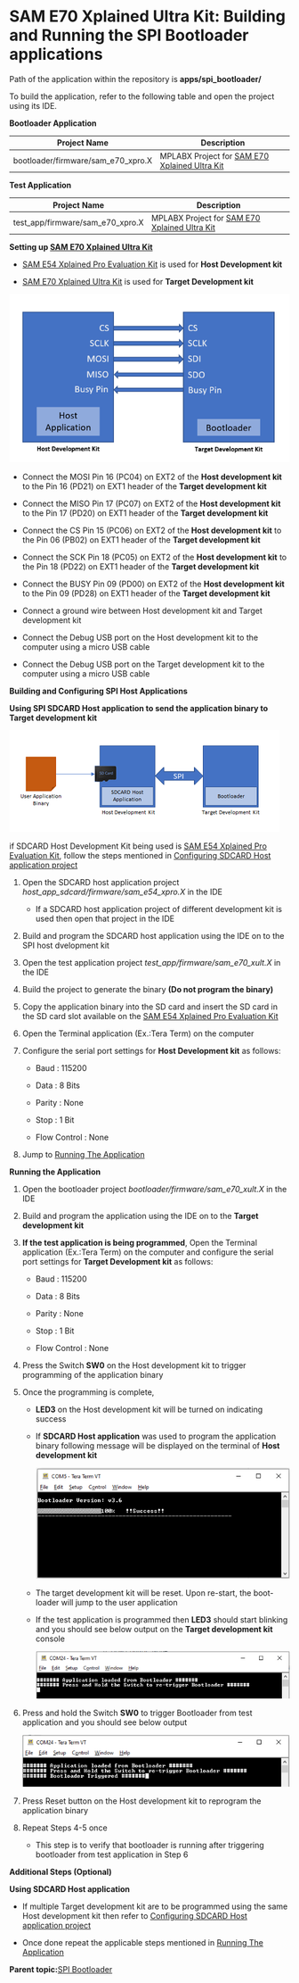 # SAM E70 Xplained Ultra Kit: Building and Running the SPI Bootloader applications

Path of the application within the repository is **apps/spi\_bootloader/**

To build the application, refer to the following table and open the project using its IDE.

**Bootloader Application**

|Project Name|Description|
|------------|-----------|
|bootloader/firmware/sam\_e70\_xpro.X|MPLABX Project for [SAM E70 Xplained Ultra Kit](https://www.microchip.com/en-us/development-tool/DM320113)|

**Test Application**

|Project Name|Description|
|------------|-----------|
|test\_app/firmware/sam\_e70\_xpro.X|MPLABX Project for [SAM E70 Xplained Ultra Kit](https://www.microchip.com/en-us/development-tool/DM320113)|

**Setting up [SAM E70 Xplained Ultra Kit](https://www.microchip.com/en-us/development-tool/DM320113)**

-   [SAM E54 Xplained Pro Evaluation Kit](https://www.microchip.com/en-us/development-tool/atsame54-xpro) is used for **Host Development kit**

-   [SAM E70 Xplained Ultra Kit](https://www.microchip.com/en-us/development-tool/DM320113) is used for **Target Development kit**


![spi_bootloader_host_target_connection](GUID-39E016F1-7841-47EA-A544-C64953457AA9-low.png)

-   Connect the MOSI Pin 16 \(PC04\) on EXT2 of the **Host development kit** to the Pin 16 \(PD21\) on EXT1 header of the **Target development kit**

-   Connect the MISO Pin 17 \(PC07\) on EXT2 of the **Host development kit** to the Pin 17 \(PD20\) on EXT1 header of the **Target development kit**

-   Connect the CS Pin 15 \(PC06\) on EXT2 of the **Host development kit** to the Pin 06 \(PB02\) on EXT1 header of the **Target development kit**

-   Connect the SCK Pin 18 \(PC05\) on EXT2 of the **Host development kit** to the Pin 18 \(PD22\) on EXT1 header of the **Target development kit**

-   Connect the BUSY Pin 09 \(PD00\) on EXT2 of the **Host development kit** to the Pin 09 \(PD28\) on EXT1 header of the **Target development kit**

-   Connect a ground wire between Host development kit and Target development kit

-   Connect the Debug USB port on the Host development kit to the computer using a micro USB cable

-   Connect the Debug USB port on the Target development kit to the computer using a micro USB cable


**Building and Configuring SPI Host Applications**

**Using SPI SDCARD Host application to send the application binary to Target development kit**

![host_app_sdcard_setup](GUID-B4BBE222-1ED6-4DD2-8782-E743E123863C-low.png)

if SDCARD Host Development Kit being used is [SAM E54 Xplained Pro Evaluation Kit](https://www.microchip.com/developmenttools/ProductDetails/atsame54-xpro), follow the steps mentioned in [Configuring SDCARD Host application project](GUID-F3AB4AF7-7ACB-4670-8983-368850E93550.md#)

1.  Open the SDCARD host application project *host\_app\_sdcard/firmware/sam\_e54\_xpro.X* in the IDE

    -   If a SDCARD host application project of different development kit is used then open that project in the IDE

2.  Build and program the SDCARD host application using the IDE on to the SPI host dvelopment kit

3.  Open the test application project *test\_app/firmware/sam\_e70\_xult.X* in the IDE

4.  Build the project to generate the binary **\(Do not program the binary\)**

5.  Copy the application binary into the SD card and insert the SD card in the SD card slot available on the [SAM E54 Xplained Pro Evaluation Kit](https://www.microchip.com/developmenttools/ProductDetails/atsame54-xpro)

6.  Open the Terminal application \(Ex.:Tera Term\) on the computer

7.  Configure the serial port settings for **Host Development kit** as follows:

    -   Baud : 115200

    -   Data : 8 Bits

    -   Parity : None

    -   Stop : 1 Bit

    -   Flow Control : None

8.  Jump to [Running The Application](#running-the-application)


**Running the Application**

1.  Open the bootloader project *bootloader/firmware/sam\_e70\_xult.X* in the IDE

2.  Build and program the application using the IDE on to the **Target development kit**

3.  **If the test application is being programmed**, Open the Terminal application \(Ex.:Tera Term\) on the computer and configure the serial port settings for **Target Development kit** as follows:

    -   Baud : 115200

    -   Data : 8 Bits

    -   Parity : None

    -   Stop : 1 Bit

    -   Flow Control : None

4.  Press the Switch **SW0** on the Host development kit to trigger programming of the application binary

5.  Once the programming is complete,

    -   **LED3** on the Host development kit will be turned on indicating success

    -   If **SDCARD Host application** was used to program the application binary following message will be displayed on the terminal of **Host development kit**

        ![spi_bootloader_host_app_sdcard_output](GUID-858F596B-E0C0-47B9-8268-D079B8FB23C4-low.png)

    -   The target development kit will be reset. Upon re-start, the boot-loader will jump to the user application

    -   If the test application is programmed then **LED3** should start blinking and you should see below output on the **Target development kit** console

        ![output](GUID-308A6410-4DBE-4EE9-9064-94C4C761359D-low.png)

6.  Press and hold the Switch **SW0** to trigger Bootloader from test application and you should see below output

    ![output](GUID-47936BDA-91A0-4CD1-9728-A55B5980E707-low.png)

7.  Press Reset button on the Host development kit to reprogram the application binary

8.  Repeat Steps 4-5 once

    -   This step is to verify that bootloader is running after triggering bootloader from test application in Step 6


**Additional Steps \(Optional\)**

**Using SDCARD Host application**

-   If multiple Target development kit are to be programmed using the same Host development kit then refer to [Configuring SDCARD Host application project](GUID-F3AB4AF7-7ACB-4670-8983-368850E93550.md)

-   Once done repeat the applicable steps mentioned in [Running The Application](#running-the-application)


**Parent topic:**[SPI Bootloader](GUID-F4A670E4-FFF6-4F50-A86E-4A59F50517F2.md)

